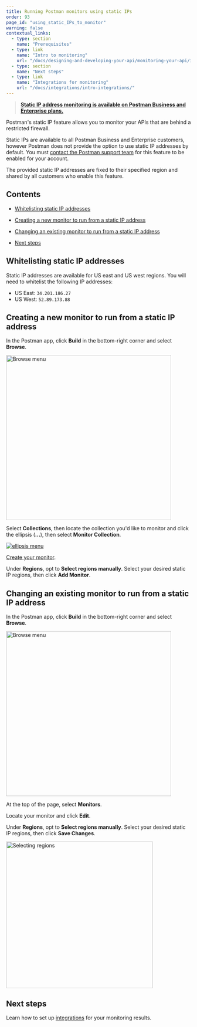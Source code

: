 ```yaml
---
title: Running Postman monitors using static IPs
order: 93
page_id: "using_static_IPs_to_monitor"
warning: false
contextual_links:
  - type: section
    name: "Prerequisites"
  - type: link
    name: "Intro to monitoring"
    url: "/docs/designing-and-developing-your-api/monitoring-your-api/intro-monitors/"
  - type: section
    name: "Next steps"
  - type: link
    name: "Integrations for monitoring"
    url: "/docs/integrations/intro-integrations/"
---
```


> __[Static IP address monitoring is available on Postman Business and Enterprise plans.](https://www.postman.com/pricing)__

Postman's static IP feature allows you to monitor your APIs that are behind a restricted firewall.

Static IPs are available to all Postman Business and Enterprise customers, however Postman does not provide the option to use static IP addresses by default. You must [contact the Postman support team](https://support.getpostman.com/) for this feature to be enabled for your account.

The provided static IP addresses are fixed to their specified region and shared by all customers who enable this feature.

## Contents

* [Whitelisting static IP addresses](#whitelisting-static-ip-addresses)

* [Creating a new monitor to run from a static IP address](#creating-a-new-monitor-to-run-from-a-static-ip-address)

* [Changing an existing monitor to run from a static IP address](#changing-an-existing-monitor-to-run-from-a-static-ip-address)

* [Next steps](#next-steps)

## Whitelisting static IP addresses

Static IP addresses are available for US east and US west regions. You will need to whitelist the following IP addresses:

* US East: `34.201.186.27`
* US West: `52.89.173.88`

## Creating a new monitor to run from a static IP address

In the Postman app, click **Build** in the bottom-right corner and select **Browse**.

<img src="https://assets.postman.com/postman-docs/WS-build-menu1.png" width="450px" alt="Browse menu"/>

Select **Collections**, then locate the collection you'd like to monitor and click the ellipsis (**...**), then select **Monitor Collection**.

[![ellipsis menu](https://assets.postman.com/postman-docs/ENT-mock-collection2.png)](https://assets.postman.com/postman-docs/ENT-mock-collection2.png)

[Create your monitor](/docs/designing-and-developing-your-api/monitoring-your-api/setting-up-monitor/#the-basics-when-creating-a-monitor).  

Under **Regions**, opt to **Select regions manually**. Select your desired static IP regions, then click **Add Monitor**.

## Changing an existing monitor to run from a static IP address

In the Postman app, click **Build** in the bottom-right corner and select **Browse**.

<img src="https://assets.postman.com/postman-docs/WS-build-menu1.png" width="450px" alt="Browse menu"/>

At the top of the page, select **Monitors**.

Locate your monitor and click **Edit**.

Under **Regions**, opt to **Select regions manually**. Select your desired static IP regions, then click **Save Changes**.

<img src="https://assets.postman.com/postman-docs/monitoring-region-options-2.jpg" width="400px" alt="Selecting regions"/>

## Next steps

Learn how to set up [integrations](/docs/integrations/intro-integrations/) for your monitoring results.
